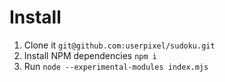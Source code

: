 # Install

1. Clone it `git@github.com:userpixel/sudoku.git`
2. Install NPM dependencies `npm i`
3. Run `node --experimental-modules index.mjs`
